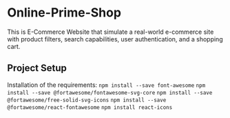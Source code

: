 # Online-Prime-Shop
This is E-Commerce Website that simulate a real-world e-commerce site with product filters, search capabilities, user authentication, and a shopping cart.


## Project Setup

Installation of the requirements:
```npm install --save font-awesome```
```npm install --save @fortawesome/fontawesome-svg-core```
```npm install --save @fortawesome/free-solid-svg-icons```
```npm install --save @fortawesome/react-fontawesome```
```npm install react-icons```